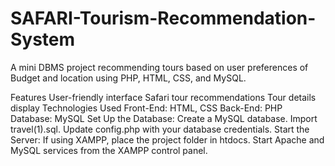 # SAFARI-Tourism-Recommendation-System
A mini DBMS project recommending tours based on user preferences of Budget and location using PHP, HTML, CSS, and MySQL.

Features
  User-friendly interface
  Safari tour recommendations
  Tour details display
Technologies Used
  Front-End: HTML, CSS
  Back-End: PHP
  Database: MySQL
Set Up the Database:
 Create a MySQL database.
 Import travel(1).sql.
 Update config.php with your database credentials.
Start the Server:
 If using XAMPP, place the project folder in htdocs.
 Start Apache and MySQL services from the XAMPP control panel.

